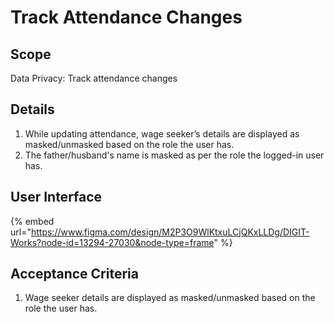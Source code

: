 # Track Attendance Changes

## Scope

Data Privacy: Track attendance changes

## **Details**

1. While updating attendance, wage seeker’s details are displayed as masked/unmasked based on the role the user has.
2. The father/husband's name is masked as per the role the logged-in user has.

## User Interface

{% embed url="https://www.figma.com/design/M2P3O9WlKtxuLCjQKxLLDg/DIGIT-Works?node-id=13294-27030&node-type=frame" %}

## **Acceptance Criteria**

1. Wage seeker details are displayed as masked/unmasked based on the role the user has.

